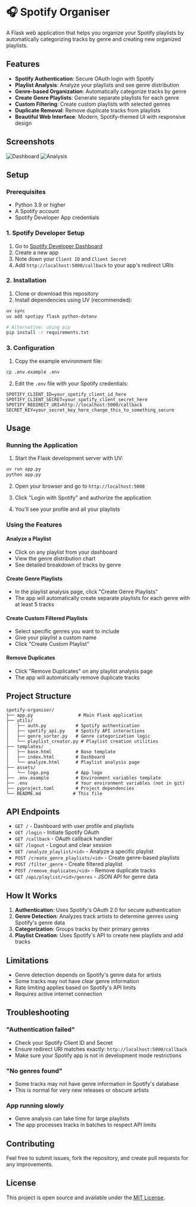 # 🎧 Spotify Organiser

A Flask web application that helps you organize your Spotify playlists by automatically categorizing tracks by genre and creating new organized playlists.

## Features

- **Spotify Authentication**: Secure OAuth login with Spotify
- **Playlist Analysis**: Analyze your playlists and see genre distribution
- **Genre-based Organization**: Automatically categorize tracks by genre
- **Create Genre Playlists**: Generate separate playlists for each genre
- **Custom Filtering**: Create custom playlists with selected genres
- **Duplicate Removal**: Remove duplicate tracks from playlists
- **Beautiful Web Interface**: Modern, Spotify-themed UI with responsive design

## Screenshots

![Dashboard](assets/dashboard.png)
![Analysis](assets/analysis.png)

## Setup

### Prerequisites

- Python 3.9 or higher
- A Spotify account
- Spotify Developer App credentials

### 1. Spotify Developer Setup

1. Go to [Spotify Developer Dashboard](https://developer.spotify.com/dashboard/)
2. Create a new app
3. Note down your `Client ID` and `Client Secret`
4. Add `http://localhost:5000/callback` to your app's redirect URIs

### 2. Installation

1. Clone or download this repository
2. Install dependencies using UV (recommended):

```bash
uv sync
uv add spotipy flask python-dotenv

# Alternative: using pip
pip install -r requirements.txt
```

### 3. Configuration

1. Copy the example environment file:
```bash
cp .env.example .env
```

2. Edit the `.env` file with your Spotify credentials:
```
SPOTIFY_CLIENT_ID=your_spotify_client_id_here
SPOTIFY_CLIENT_SECRET=your_spotify_client_secret_here
SPOTIFY_REDIRECT_URI=http://localhost:5000/callback
SECRET_KEY=your_secret_key_here_change_this_to_something_secure
```

## Usage

### Running the Application

1. Start the Flask development server with UV:
```bash
uv run app.py
python app.py
```

2. Open your browser and go to `http://localhost:5000`

3. Click "Login with Spotify" and authorize the application

4. You'll see your profile and all your playlists

### Using the Features

#### Analyze a Playlist
- Click on any playlist from your dashboard
- View the genre distribution chart
- See detailed breakdown of tracks by genre

#### Create Genre Playlists
- In the playlist analysis page, click "Create Genre Playlists"
- The app will automatically create separate playlists for each genre with at least 5 tracks

#### Create Custom Filtered Playlists
- Select specific genres you want to include
- Give your playlist a custom name
- Click "Create Custom Playlist"

#### Remove Duplicates
- Click "Remove Duplicates" on any playlist analysis page
- The app will automatically remove duplicate tracks

## Project Structure

```
spotify-organiser/
├── app.py                 # Main Flask application
├── utils/
│   ├── auth.py           # Spotify authentication
│   ├── spotify_api.py    # Spotify API interactions
│   ├── genre_sorter.py   # Genre categorization logic
│   └── playlist_creator.py # Playlist creation utilities
├── templates/
│   ├── base.html         # Base template
│   ├── index.html        # Dashboard
│   └── analyze.html      # Playlist analysis page
├── assets/
│   └── logo.png          # App logo
├── .env.example          # Environment variables template
├── .env                  # Your environment variables (not in git)
├── pyproject.toml        # Project dependencies
└── README.md            # This file
```

## API Endpoints

- `GET /` - Dashboard with user profile and playlists
- `GET /login` - Initiate Spotify OAuth
- `GET /callback` - OAuth callback handler
- `GET /logout` - Logout and clear session
- `GET /analyze_playlist/<id>` - Analyze a specific playlist
- `POST /create_genre_playlists/<id>` - Create genre-based playlists
- `POST /filter_genre` - Create filtered playlist
- `POST /remove_duplicates/<id>` - Remove duplicate tracks
- `GET /api/playlist/<id>/genres` - JSON API for genre data

## How It Works

1. **Authentication**: Uses Spotify's OAuth 2.0 for secure authentication
2. **Genre Detection**: Analyzes track artists to determine genres using Spotify's genre data
3. **Categorization**: Groups tracks by their primary genres
4. **Playlist Creation**: Uses Spotify's API to create new playlists and add tracks

## Limitations

- Genre detection depends on Spotify's genre data for artists
- Some tracks may not have clear genre information
- Rate limiting applies based on Spotify's API limits
- Requires active internet connection

## Troubleshooting

### "Authentication failed"
- Check your Spotify Client ID and Secret
- Ensure redirect URI matches exactly: `http://localhost:5000/callback`
- Make sure your Spotify app is not in development mode restrictions

### "No genres found"
- Some tracks may not have genre information in Spotify's database
- This is normal for very new releases or obscure artists

### App running slowly
- Genre analysis can take time for large playlists
- The app processes tracks in batches to respect API limits

## Contributing

Feel free to submit issues, fork the repository, and create pull requests for any improvements.

## License

This project is open source and available under the [MIT License](LICENSE).
